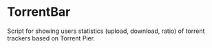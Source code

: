 # TorrentBar
Script for showing users statistics (upload, download, ratio) of torrent trackers based on Torrent Pier.



